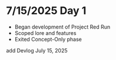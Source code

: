 # 7/15/2025 Day 1

- Began development of Project Red Run
- Scoped lore and features
- Exited Concept-Only phase

add Devlog July 15, 2025
